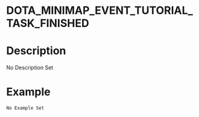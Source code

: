 # DOTA_MINIMAP_EVENT_TUTORIAL_TASK_FINISHED
# Description
No Description Set
# Example
```No Example Set```